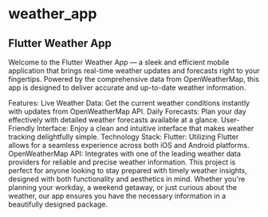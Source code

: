 # weather_app

## Flutter Weather App

Welcome to the Flutter Weather App — a sleek and efficient mobile application that brings real-time weather updates and forecasts right to your fingertips. Powered by the comprehensive data from OpenWeatherMap, this app is designed to deliver accurate and up-to-date weather information.

Features:
Live Weather Data: Get the current weather conditions instantly with updates from OpenWeatherMap API.
Daily Forecasts: Plan your day effectively with detailed weather forecasts available at a glance.
User-Friendly Interface: Enjoy a clean and intuitive interface that makes weather tracking delightfully simple.
Technology Stack:
Flutter: Utilizing Flutter allows for a seamless experience across both iOS and Android platforms.
OpenWeatherMap API: Integrates with one of the leading weather data providers for reliable and precise weather information.
This project is perfect for anyone looking to stay prepared with timely weather insights, designed with both functionality and aesthetics in mind. Whether you're planning your workday, a weekend getaway, or just curious about the weather, our app ensures you have the necessary information in a beautifully designed package.
